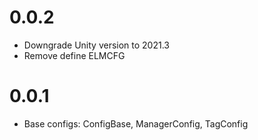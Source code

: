 # 0.0.2
- Downgrade Unity version to 2021.3
- Remove define ELMCFG

# 0.0.1

- Base configs: ConfigBase, ManagerConfig, TagConfig
